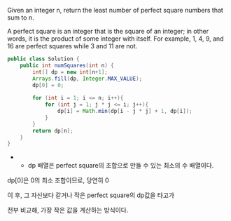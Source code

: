 Given an integer n, return the least number of perfect square numbers that sum to n.

A perfect square is an integer that is the square of an integer; in other words, it is the product of some integer with itself. For example, 1, 4, 9, and 16 are perfect squares while 3 and 11 are not.

```java
public class Solution {
    public int numSquares(int n) {
        int[] dp = new int[n+1];
        Arrays.fill(dp, Integer.MAX_VALUE);
        dp[0] = 0;
        
        for (int i = 1; i <= n; i++){
            for (int j = 1; j * j <= i; j++){
                dp[i] = Math.min(dp[i - j * j] + 1, dp[i]);
            }
        }
        return dp[n];
    }
}
```

- - dp 배열은 perfect square의 조합으로 만들 수 있는 최소의 수 배열이다.

dp[0]은 0의 최소 조합이므로, 당연히 0

이 후, 그 자신보다 같거나 작은 perfect square의 dp값을 타고가

전부 비교해, 가장 작은 값을 계산하는 방식이다.